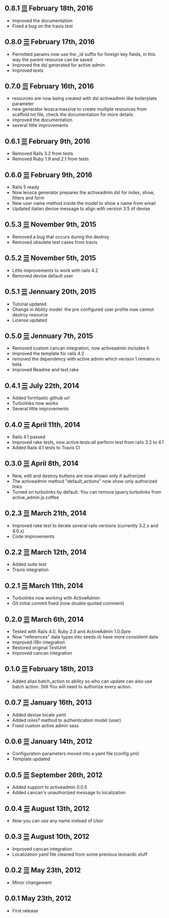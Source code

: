 0.8.1 [☰](https://github.com/marcomd/Active_Leonardo/compare/v0.8.0...v0.8.1) February 18th, 2016
------------------------------
* Improved the documentation
* Fixed a bug on the travis test

0.8.0 [☰](https://github.com/marcomd/Active_Leonardo/compare/v0.7.0...v0.8.0) February 17th, 2016
------------------------------
* Permitted params now use the _id suffix for foreign key fields, in this way the parent resourse can be saved
* Improved the dsl generated for active admin
* Improved tests

0.7.0 [☰](https://github.com/marcomd/Active_Leonardo/compare/v0.6.1...v0.7.0) February 16th, 2016
------------------------------
* resources are now being created with dsl activeadmin like boilerplate parameter
* new generator leosca:massive to create multiple resources from scaffold.txt file, check the documentation for more details
* improved the documentation
* several little improvements

0.6.1 [☰](https://github.com/marcomd/Active_Leonardo/compare/v0.6.0...v0.6.1) February 9th, 2016
------------------------------
* Removed Rails 3.2 from tests
* Removed Ruby 1.9 and 2.1 from tests

0.6.0 [☰](https://github.com/marcomd/Active_Leonardo/compare/v0.5.3...v0.6.0) February 9th, 2016
------------------------------
* Rails 5 ready
* Now leosca generator prepares the activeadmin dsl for index, show, filters and form
* New user name method inside the model to show a name from email
* Updated italian devise message to align with version 3.5 of devise

0.5.3 [☰](https://github.com/marcomd/Active_Leonardo/compare/v0.5.2...v0.5.3) November 9th, 2015
------------------------------
* Removed a bug that occurs during the destroy
* Removed obsolete test cases from travis

0.5.2 [☰](https://github.com/marcomd/Active_Leonardo/compare/v0.5.1...v0.5.2) November 5th, 2015
------------------------------
* Little improvements to work with rails 4.2
* Removed devise default user

0.5.1 [☰](https://github.com/marcomd/Active_Leonardo/compare/v0.5.0...v0.5.1) Jennuary 20th, 2015
------------------------------
* Tutorial updated
* Change in Ability model: the pre configured user profile now cannot destroy resource
* License updated

0.5.0 [☰](https://github.com/marcomd/Active_Leonardo/compare/v0.4.1...v0.5.0) Jennuary 7th, 2015
------------------------------
* Removed custom cancan integration, now activeadmin includes it
* Improved the template for rails 4.2
* removed the dependency with active admin which version 1 remains in beta
* Improved Readme and test.rake

0.4.1 [☰](https://github.com/marcomd/Active_Leonardo/compare/v0.4.0...v0.4.1) July 22th, 2014
------------------------------
* Added formtastic github url
* Turbolinks now works
* Several little improvements

0.4.0 [☰](https://github.com/marcomd/Active_Leonardo/compare/v0.3.0...v0.4.0) April 11th, 2014
------------------------------
* Rails 4.1 passed
* Improved rake tests, now active:tests:all perform test from rails 3.2 to 4.1
* Added Rails 4.1 tests to Travis CI

0.3.0 [☰](https://github.com/marcomd/Active_Leonardo/compare/v0.2.3...v0.3.0) April 8th, 2014
------------------------------
* New, edit and destroy buttons are now shown only if authorized
* The activeadmin method "default_actions" now show only authorized links
* Turned on turbolinks by default. You can remove jquery.turbolinks from active_admin.js.coffee

0.2.3 [☰](https://github.com/marcomd/Active_Leonardo/compare/v0.2.2...v0.2.3) March 21th, 2014
------------------------------
* Improved rake test to iterate several rails versions (currently 3.2.x and 4.0.x)
* Code improvements

0.2.2 [☰](https://github.com/marcomd/Active_Leonardo/compare/v0.2.1...v0.2.2) March 12th, 2014
------------------------------
* Added suite test
* Travis integration

0.2.1 [☰](https://github.com/marcomd/Active_Leonardo/compare/v0.2.0...v0.2.1) March 11th, 2014
------------------------------
* Turbolinks now working with ActiveAdmin
* Git initial commit fixed (now double quoted comment)

0.2.0 [☰](https://github.com/marcomd/Active_Leonardo/compare/v0.1.0...v0.2.0) March 6th, 2014
------------------------------
* Tested with Rails 4.0, Ruby 2.0 and ActiveAdmin 1.0.0pre
* Now "references" data types into seeds.rb have more consistent data
* Improved i18n integration
* Restored original TestUnit
* Improved cancan integration

0.1.0 [☰](https://github.com/marcomd/Active_Leonardo/compare/v0.0.7...v0.1.0) February 18th, 2013
------------------------------
* Added alias batch_action to ability so who can update can also use batch action. Still You will need to authorize every action.

0.0.7 [☰](https://github.com/marcomd/Active_Leonardo/compare/v0.0.6...v0.0.7) January 16th, 2013
------------------------------
* Added devise locale yaml
* Added roles? method to authentication model (user)
* Fixed custom active admin sass

0.0.6 [☰](https://github.com/marcomd/Active_Leonardo/compare/v0.0.5...v0.0.6) January 14th, 2012
------------------------------
* Configuration parameters moved into a yaml file (config.yml)
* Template updated

0.0.5 [☰](https://github.com/marcomd/Active_Leonardo/compare/v0.0.4...v0.0.5) September 26th, 2012
------------------------------
* Added support to activeadmin 0.0.5
* Added cancan's unauthorized message to localization

0.0.4 [☰](https://github.com/marcomd/Active_Leonardo/compare/v0.0.3...v0.0.4) August 13th, 2012
------------------------------
* Now you can use any name instead of *User*

0.0.3 [☰](https://github.com/marcomd/Active_Leonardo/compare/v0.0.2...v0.0.3) August 10th, 2012
------------------------------
* Improved cancan integration
* Localization yaml file cleaned from some previous leonardo stuff

0.0.2 [☰](https://github.com/marcomd/Active_Leonardo/compare/v0.0.1...v0.0.2) May 23th, 2012
------------------------------
* Minor changement

0.0.1 May 23th, 2012
------------------------------
* First release
